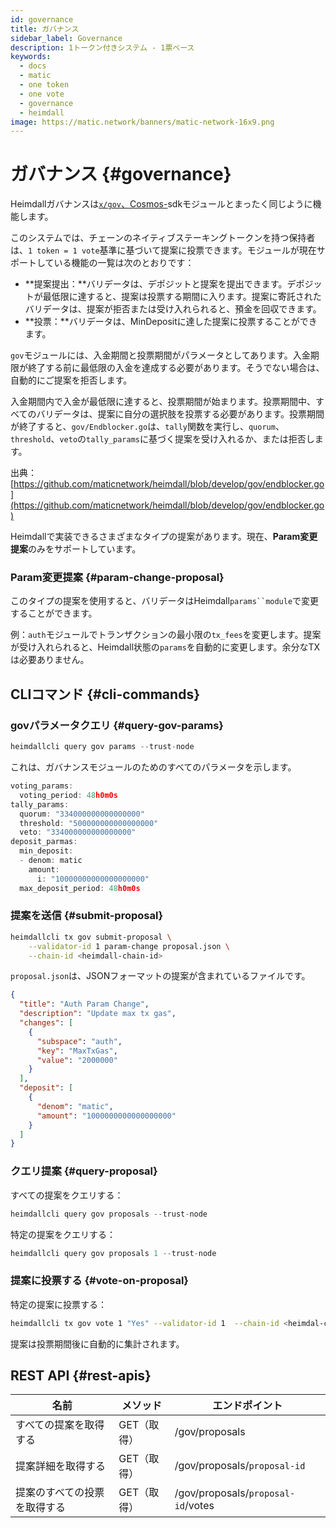 ```yaml
---
id: governance
title: ガバナンス
sidebar_label: Governance
description: 1トークン付きシステム - 1票ベース
keywords:
  - docs
  - matic
  - one token
  - one vote
  - governance
  - heimdall
image: https://matic.network/banners/matic-network-16x9.png
---
```


# ガバナンス {#governance}

Heimdallガバナンスは[`x/gov`、Cosmos-](https://docs.cosmos.network/master/modules/gov/)sdkモジュールとまったく同じように機能します。

このシステムでは、チェーンのネイティブステーキングトークンを持つ保持者は、`1 token = 1 vote`基準に基づいて提案に投票できます。モジュールが現在サポートしている機能の一覧は次のとおりです：

- **提案提出：**バリデータは、デポジットと提案を提出できます。デポジットが最低限に達すると、提案は投票する期間に入ります。提案に寄託されたバリデータは、提案が拒否または受け入れられると、預金を回収できます。
- **投票：**バリデータは、MinDepositに達した提案に投票することができます。

`gov`モジュールには、入金期間と投票期間がパラメータとしてあります。入金期限が終了する前に最低限の入金を達成する必要があります。そうでない場合は、自動的にご提案を拒否します。

入金期間内で入金が最低限に達すると、投票期間が始まります。投票期間中、すべてのバリデータは、提案に自分の選択肢を投票する必要があります。投票期間が終了すると、`gov/Endblocker.go`は、`tally`関数を実行し、`quorum`、`threshold`、`veto`の`tally_params`に基づく提案を受け入れるか、または拒否します。

出典：[https://github.com/maticnetwork/heimdall/blob/develop/gov/endblocker.go](https://github.com/maticnetwork/heimdall/blob/develop/gov/endblocker.go)

Heimdallで実装できるさまざまなタイプの提案があります。現在、**Param変更提案**のみをサポートしています。

### Param変更提案 {#param-change-proposal}

このタイプの提案を使用すると、バリデータはHeimdall`params``module`で変更することができます。

例：`auth`モジュールでトランザクションの最小限の`tx_fees`を変更します。提案が受け入れられると、Heimdall状態の`params`を自動的に変更します。余分なTXは必要ありません。

## CLIコマンド {#cli-commands}

### govパラメータクエリ {#query-gov-params}

```go
heimdallcli query gov params --trust-node
```

これは、ガバナンスモジュールのためのすべてのパラメータを示します。

```go
voting_params:
  voting_period: 48h0m0s
tally_params:
  quorum: "334000000000000000"
  threshold: "500000000000000000"
  veto: "334000000000000000"
deposit_parmas:
  min_deposit:
  - denom: matic
    amount:
      i: "10000000000000000000"
  max_deposit_period: 48h0m0s
```

### 提案を送信 {#submit-proposal}

```bash
heimdallcli tx gov submit-proposal \
	--validator-id 1 param-change proposal.json \
	--chain-id <heimdall-chain-id>
```

`proposal.json`は、JSONフォーマットの提案が含まれているファイルです。

```json
{
  "title": "Auth Param Change",
  "description": "Update max tx gas",
  "changes": [
    {
      "subspace": "auth",
      "key": "MaxTxGas",
      "value": "2000000"
    }
  ],
  "deposit": [
    {
      "denom": "matic",
      "amount": "1000000000000000000"
    }
  ]
}
```

### クエリ提案 {#query-proposal}

すべての提案をクエリする：

```go
heimdallcli query gov proposals --trust-node
```

特定の提案をクエリする：

```go
heimdallcli query gov proposals 1 --trust-node
```

### 提案に投票する {#vote-on-proposal}

特定の提案に投票する：

```bash
heimdallcli tx gov vote 1 "Yes" --validator-id 1  --chain-id <heimdal-chain-id>
```

提案は投票期間後に自動的に集計されます。

## REST API {#rest-apis}

| 名前 | メソッド | エンドポイント |
|----------------------|------|------------------|
| すべての提案を取得する | GET（取得） | /gov/proposals |
| 提案詳細を取得する | GET（取得） | /gov/proposals/`proposal-id` |
| 提案のすべての投票を取得する | GET（取得） | /gov/proposals/`proposal-id`/votes |
